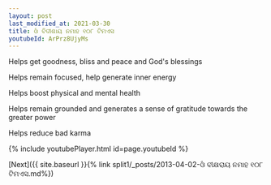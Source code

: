 ```yaml
---
layout: post
last_modified_at: 2021-03-30
title: ଓଁ ବିଦୀଶାୟ ନମାହ ୧୦୮ ଟିମଏସ
youtubeId: ArPrz8UjyMs
---
```

 
 
Helps get goodness, bliss and peace and God's blessings
 
Helps remain focused, help generate inner energy 
 
Helps boost physical and mental health 
 
Helps remain grounded and generates a sense of gratitude towards the greater power 
 
Helps reduce bad karma
 
 
 
 


{% include youtubePlayer.html id=page.youtubeId %}
 
[Next]({{ site.baseurl }}{% link  split1/_posts/2013-04-02-ଓଁ ବୀକ୍ଷରାୟ ନମାହ  ୧୦୮ ଟିମଏସ.md%})
 

